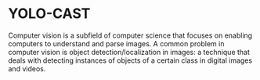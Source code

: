 # YOLO-CAST
Computer vision is a subfield of computer science that focuses on enabling computers to understand and parse images. A common problem in computer vision is object
detection/localization in images: a technique that deals with detecting instances of objects of a certain class in digital images and videos. 
